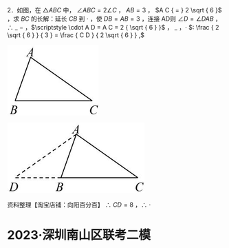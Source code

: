 2．如图，在 $\triangle A B C$ 中， $\angle A B C = 2 \angle C$ ， $A B { = } 3$ ， $A C { = } 2 \sqrt { 6 }$ ，求 $B C$ 的长解：延长 $C B$ 到 $\cdot$ ，使 $D B { = } A B { = } 3$ ，连接 AD则 $\angle D = \angle D A B$ ，∴ $\_$ $-$ ，$\scriptstyle \cdot A D = A C = 2 { \sqrt { 6 } }$ ， $\_$ ，$\cdot$ $: \frac { 2 \sqrt { 6 } } { 3 } = \frac { C D } { 2 \sqrt { 6 } } ,$

![](<../../qs_image_DB/专题1-6_二倍角的解题策略：倍半角模型与绝配角（解析版）_/b16c18753ef8e99763044ebc9e9e937a759e9061931ed8b9aecd49ec20c92d50.jpg>)

![](<../../qs_image_DB/专题1-6_二倍角的解题策略：倍半角模型与绝配角（解析版）_/cf142c3627b394f482761abe01be6f5d96aad2a71e432b23b9e9d71b1f32a9a3.jpg>)

资料整理【淘宝店铺：向阳百分百】 ∴ $C D { = } 8$ ，∴ $\cdot$

# 2023·深圳南山区联考二模
